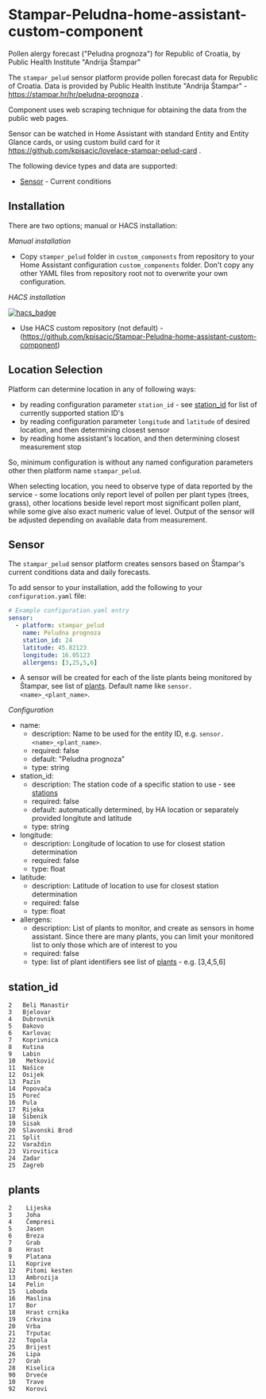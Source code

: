 # Stampar-Peludna-home-assistant-custom-component
Pollen alergy forecast ("Peludna prognoza") for Republic of Croatia, by Public Health Institute "Andrija Štampar"

The `stampar_pelud` sensor platform provide pollen forecast data for Republic of Croatia. Data is provided by
Public Health Institute "Andrija Štampar"  - https://stampar.hr/hr/peludna-prognoza .

Component uses web scraping technique for obtaining the data from the public web pages.

Sensor can be watched in Home Assistant with standard Entity and Entity Glance cards, or using custom build card for it https://github.com/kpisacic/lovelace-stampar-pelud-card .

The following device types and data are supported:

- [Sensor](#sensor) - Current conditions

## Installation

There are two options; manual or HACS installation:

*Manual installation*
- Copy `stamper_pelud`  folder in `custom_components` from repository to your Home Assistant configuration `custom_components` folder. Don't copy any other YAML files from repository root not to overwrite your own configuration.

*HACS installation*

[![hacs_badge](https://img.shields.io/badge/HACS-Custom-orange.svg)](https://github.com/custom-components/hacs)

- Use HACS custom repository (not default) - (https://github.com/kpisacic/Stampar-Peludna-home-assistant-custom-component)

## Location Selection

Platform can determine location in any of following ways:
- by reading configuration parameter `station_id` - see [station_id](#stationid) for list of currently supported station ID's
- by reading configuration parameter `longitude` and `latitude` of desired location, and then determining closest sensor
- by reading home assistant's location, and then determining closest measurement stop

So, minimum configuration is without any named configuration parameters other then platform name `stampar_pelud`.

When selecting location, you need to observe type of data reported by the service - some locations only report level of pollen per plant types (trees, grass), other locations beside level report most significant pollen plant, while some give also exact numeric value of level. Output of the sensor will be adjusted depending on available data from measurement.

## Sensor

The `stampar_pelud` sensor platform creates sensors based on Štampar's current conditions data and daily forecasts.

To add sensor to your installation, add the following to your `configuration.yaml` file:

```yaml
# Example configuration.yaml entry
sensor:
  - platform: stampar_pelud
    name: Peludna prognoza
    station_id: 24
    latitude: 45.82123
    longitude: 16.05123
    allergens: [3,25,5,6]
```

- A sensor will be created for each of the liste plants being monitored by Štampar, see list of [plants](#plants). Default name like `sensor.<name>_<plant_name>`.

*Configuration*
- name:
  - description: Name to be used for the entity ID, e.g. `sensor.<name>_<plant_name>`.
  - required: false
  - default: "Peludna prognoza"
  - type: string
- station_id:
  - description: The station code of a specific station to use - see [stations](#stationid)
  - required: false
  - default: automatically determined, by HA location or separately provided longitute and latitude
  - type: string
- longitude:
  - description: Longitude of location to use for closest station determination
  - required: false
  - type: float
- latitude:
  - description: Latitude of location to use for closest station determination
  - required: false
  - type: float
- allergens:
  - description: List of plants to monitor, and create as sensors in home assistant. Since there are many plants, you can limit your monitored list to only those which are of interest to you
  - required: false
  - type: list of plant identifiers see list of [plants](#plants) - e.g. [3,4,5,6]

## station_id

    2   Beli Manastir 
    3   Bjelovar     
    4   Dubrovnik     
    5   Đakovo        
    6   Karlovac      
    7   Koprivnica    
    8   Kutina        
    9   Labin         
    10   Metković      
    11  Našice        
    12  Osijek        
    13  Pazin         
    14  Popovača      
    15  Poreč         
    16  Pula          
    17  Rijeka        
    18  Šibenik       
    19  Sisak         
    20  Slavonski Brod
    21  Split         
    22  Varaždin      
    23  Virovitica    
    24  Zadar         
    25  Zagreb        

## plants

    2    Lijeska     
    3    Joha        
    4    Čempresi    
    5    Jasen       
    6    Breza       
    7    Grab        
    8    Hrast       
    9    Platana     
    11   Koprive     
    12   Pitomi kesten
    13   Ambrozija   
    14   Pelin       
    15   Loboda      
    16   Maslina     
    17   Bor         
    18   Hrast crnika
    19   Crkvina     
    20   Vrba        
    21   Trputac     
    22   Topola      
    25   Brijest     
    26   Lipa        
    27   Orah        
    28   Kiselica    
    90   Drveće      
    10   Trave       
    92   Korovi      

